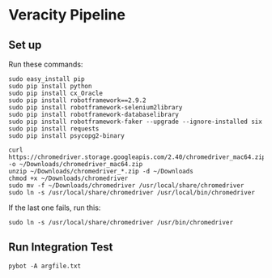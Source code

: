 # Veracity Pipeline

## Set up
  Run these commands:

    sudo easy_install pip
    sudo pip install python
    sudo pip install cx_Oracle
    sudo pip install robotframework==2.9.2
    sudo pip install robotframework-selenium2library
    sudo pip install robotframework-databaselibrary
    sudo pip install robotframework-faker --upgrade --ignore-installed six
    sudo pip install requests
    sudo pip install psycopg2-binary

    curl https://chromedriver.storage.googleapis.com/2.40/chromedriver_mac64.zip -o ~/Downloads/chromedriver_mac64.zip
    unzip ~/Downloads/chromedriver_*.zip -d ~/Downloads
    chmod +x ~/Downloads/chromedriver
    sudo mv -f ~/Downloads/chromedriver /usr/local/share/chromedriver
    sudo ln -s /usr/local/share/chromedriver /usr/local/bin/chromedriver

If the last one fails, run this:

    sudo ln -s /usr/local/share/chromedriver /usr/bin/chromedriver

## Run Integration Test

    pybot -A argfile.txt